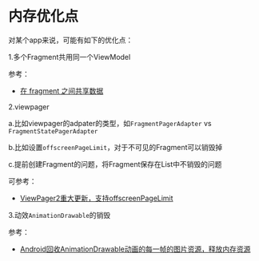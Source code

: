 # 内存优化点

对某个app来说，可能有如下的优化点：

1.多个Fragment共用同一个ViewModel

参考：

+ [在 fragment 之间共享数据](https://developer.android.com/topic/libraries/architecture/viewmodel.html?hl=zh-cn#java)



2.viewpager

a.比如viewpager的adpater的类型，如`FragmentPagerAdapter` vs `FragmentStatePagerAdapter`

b.比如设置`offscreenPageLimit`，对于不可见的Fragment可以销毁掉

c.提前创建Fragment的问题，将Fragment保存在List中不销毁的问题



可参考：

+ [ViewPager2重大更新，支持offscreenPageLimit](https://juejin.cn/post/6844903843658989581)



3.动效`AnimationDrawable`的销毁

参考：

+ [Android回收AnimationDrawable动画的每一帧的图片资源，释放内存资源](https://blog.csdn.net/yzwfeng/article/details/83105646)



